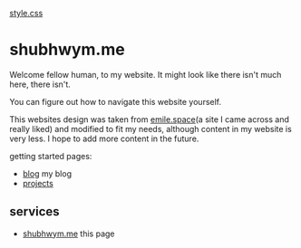 


<a href="style.css">style.css</a> 
# shubhwym.me

Welcome fellow human, to my website.
It might look like there isn't much here, there isn't.

You can figure out how to navigate this website yourself.

This websites design was taken from <a href="https://emile.space">emile.space</a>(a site I came across and really liked) and modified to fit my needs, although content in my website is very less. I hope to add more content in the future. 

getting started pages:

- <a href="https://shubhwym.me/blog">blog</a> my blog
- <a href="https://shubhwym.me/projects"> projects</a>

## services

- <a href="https://shubhwym.me">shubhwym.me</a> this page

